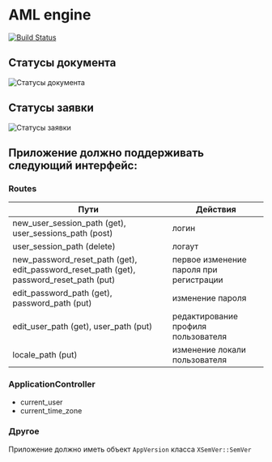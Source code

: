 # AML engine

[![Build Status](https://travis-ci.org/alfagen/aml-engine.svg?branch=master)](https://travis-ci.org/alfagen/aml-engine)


## Статусы документа

![Статусы документа](https://github.com/alfagen/aml-engine/blob/master/doc/aml_order_documents_workflow.png?raw=true)

## Статусы заявки

![Статусы заявки](https://github.com/alfagen/aml-engine/blob/master/doc/aml_orders_workflow.png?raw=true)

## Приложение должно поддерживать следующий интерфейс:

### Routes

| Пути                                                                                     | Действия                               |
|------------------------------------------------------------------------------------------|----------------------------------------|
| new_user_session_path (get), user_sessions_path (post)                                   | логин                                  |
| user_session_path (delete)                                                               | логаут                                 |
| new_password_reset_path (get), edit_password_reset_path (get), password_reset_path (put) | первое изменение пароля при регистрации|
| edit_password_path (get), password_path (put)                                            | изменение пароля                       |
| edit_user_path (get), user_path (put)                                                    | редактирование профиля пользователя    |
| locale_path (put)                                                                        | изменение локали пользователя          |


### ApplicationController

* current_user
* current_time_zone

### Другое

Приложение должно иметь объект `AppVersion` класса `XSemVer::SemVer`
